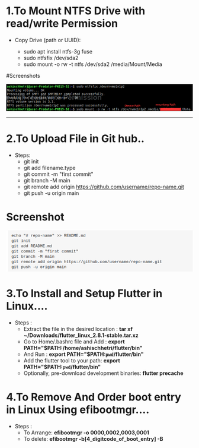 
# 1.To Mount NTFS Drive with read/write Permission

 - Copy Drive (path or UUID):
 
      - sudo apt install ntfs-3g fuse
      - sudo ntfsfix /dev/sda2
      - sudo mount -o rw -t ntfs /dev/sda2 /media/Mount/Media

#Screenshots

![](/linux/mounting2.png)


---

# 2.To Upload File in Git hub..
- Steps:
  - git init
  - git add filename.type
  - git commit -m "first commit"
  - git branch -M main
  - git remote add origin https://github.com/username/repo-name.git
  - git push -u origin main

# Screenshot
![](/Images/gitUpload.png)

# 3.To Install and Setup Flutter in Linux....
- Steps :
  - Extract the file in the desired location : <strong> tar xf ~/Downloads/flutter_linux_2.8.1-stable.tar.xz </strong>
  - Go to Home/.bashrc file and Add : <strong> export PATH="$PATH:/home/ashischhetri/flutter/bin" </strong>
  - And Run : <strong> export PATH="$PATH:`pwd`/flutter/bin" </strong>
  - Add the flutter tool to your path: <strong> export PATH="$PATH:`pwd`/flutter/bin"  </strong>
  - Optionally, pre-download development binaries: <strong> flutter precache </strong>


# 4.To Remove And Order boot entry in Linux Using efibootmgr....
- Steps :
  - To Arrange: <strong> efibootmgr -o 0000,0002,0003,0001 </strong>
  - To delete: <strong> efibootmgr -b[4_digitcode_of_boot_entry] -B </strong>
